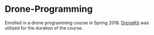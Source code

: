 # Drone-Programming
Enrolled in a drone programming course in Spring 2018. [DroneKit](http://dronekit.io/) was utilized for the duration of the course.
